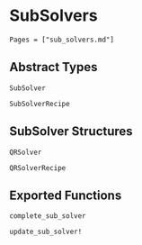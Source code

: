 # SubSolvers  
```@contents
Pages = ["sub_solvers.md"]
```

## Abstract Types
```@docs
SubSolver

SubSolverRecipe
```

## SubSolver Structures
```@docs
QRSolver

QRSolverRecipe

```

## Exported Functions
```@docs
complete_sub_solver

update_sub_solver!
```
